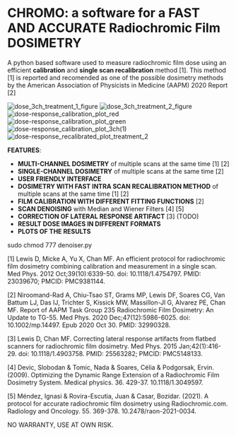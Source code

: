 # CHROMO: a software for a FAST AND ACCURATE Radiochromic Film DOSIMETRY

A python based software used to measure radiochromic film dose using an efficient **calibration** and **single scan recalibration** method [1]. This method [1] is reported and recomended as one of the possible dosimetry methods by the American Association of Physicists in Medicine (AAPM) 2020 Report [2]

![dose_3ch_treatment_1_figure](https://user-images.githubusercontent.com/37676343/190628150-f0b8dfe2-b822-4ce6-9236-46927fa47b77.png)
![dose_3ch_treatment_2_figure](https://user-images.githubusercontent.com/37676343/190628154-678fc275-1263-4095-b27c-98fac5691747.png)
![dose-response_calibration_plot_red](https://user-images.githubusercontent.com/37676343/191227455-aba872ef-43cf-4fc7-ad5e-0ad860e37411.png)
![dose-response_calibration_plot_green](https://user-images.githubusercontent.com/37676343/191227313-f72668c1-4ca2-4127-b2cd-e294b1c500bd.png)
![dose-response_calibration_plot_3ch(1)](https://user-images.githubusercontent.com/37676343/191226861-a331e1ea-7804-404c-9c58-ba43f3944332.png)
![dose-response_recalibrated_plot_treatment_2](https://user-images.githubusercontent.com/37676343/191227612-cddfd84e-67dc-4c22-9c22-806d8f53333f.png)

**FEATURES**:

- **MULTI-CHANNEL DOSIMETRY** of multiple scans at the same time [1] [2] 
- **SINGLE-CHANNEL DOSIMETRY** of multiple scans at the same time [2]
- **USER FRIENDLY INTERFACE**
- **DOSIMETRY WITH FAST INTRA SCAN RECALIBRATION METHOD** of multiple scans at the same time [1] [2]
- **FILM CALIBRATION WITH DIFFERENT FITTING FUNCTIONS** [2] 
- **SCAN DENOISING** with Median and Wiener Filters [4] [5]
- **CORRECTION OF LATERAL RESPONSE ARTIFACT** [3] (TODO)
- **RESULT DOSE IMAGES IN DIFFERENT FORMATS**
- **PLOTS OF THE RESULTS**

sudo chmod 777 denoiser.py

[1] Lewis D, Micke A, Yu X, Chan MF. An efficient protocol for radiochromic film dosimetry combining calibration and measurement in a single scan. Med Phys. 2012 Oct;39(10):6339-50. doi: 10.1118/1.4754797. PMID: 23039670; PMCID: PMC9381144.

[2] Niroomand-Rad A, Chiu-Tsao ST, Grams MP, Lewis DF, Soares CG, Van Battum LJ, Das IJ, Trichter S, Kissick MW, Massillon-Jl G, Alvarez PE, Chan MF. Report of AAPM Task Group 235 Radiochromic Film Dosimetry: An Update to TG-55. Med Phys. 2020 Dec;47(12):5986-6025. doi: 10.1002/mp.14497. Epub 2020 Oct 30. PMID: 32990328.

[3] Lewis D, Chan MF. Correcting lateral response artifacts from flatbed scanners for radiochromic film dosimetry. Med Phys. 2015 Jan;42(1):416-29. doi: 10.1118/1.4903758. PMID: 25563282; PMCID: PMC5148133.

[4] Devic, Slobodan & Tomic, Nada & Soares, Célia & Podgorsak, Ervin. (2009). Optimizing the Dynamic Range Extension of a Radiochromic Film Dosimetry System. Medical physics. 36. 429-37. 10.1118/1.3049597. 

[5] Méndez, Ignasi & Rovira-Escutia, Juan & Casar, Bozidar. (2021). A protocol for accurate radiochromic film dosimetry using Radiochromic.com. Radiology and Oncology. 55. 369-378. 10.2478/raon-2021-0034. 

NO WARRANTY, USE AT OWN RISK.

